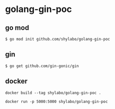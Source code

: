 # golang-gin-poc

## go mod

```
$ go mod init github.com/shylabo/golang-gin-poc
```

## gin

```
$ go get github.com/gin-gonic/gin
```

## docker

```
docker build --tag shylabo/golang-gin-poc .
```

```
docker run -p 5000:5000 shylabo/golang-gin-poc
```
